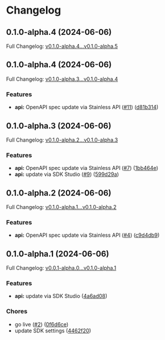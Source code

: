 # Changelog

## 0.1.0-alpha.4 (2024-06-06)

Full Changelog: [v0.1.0-alpha.4...v0.1.0-alpha.5](https://github.com/propulsion-ai/propulsionai-node/compare/v0.1.0-alpha.4...v0.1.0-alpha.5)

## 0.1.0-alpha.4 (2024-06-06)

Full Changelog: [v0.1.0-alpha.3...v0.1.0-alpha.4](https://github.com/propulsion-ai/propulsionai-node/compare/v0.1.0-alpha.3...v0.1.0-alpha.4)

### Features

* **api:** OpenAPI spec update via Stainless API ([#11](https://github.com/propulsion-ai/propulsionai-node/issues/11)) ([d81b314](https://github.com/propulsion-ai/propulsionai-node/commit/d81b31443a7755dc3b5c8e9a8378c901b3cf35eb))

## 0.1.0-alpha.3 (2024-06-06)

Full Changelog: [v0.1.0-alpha.2...v0.1.0-alpha.3](https://github.com/propulsion-ai/propulsionai-node/compare/v0.1.0-alpha.2...v0.1.0-alpha.3)

### Features

* **api:** OpenAPI spec update via Stainless API ([#7](https://github.com/propulsion-ai/propulsionai-node/issues/7)) ([1bb464e](https://github.com/propulsion-ai/propulsionai-node/commit/1bb464e8f3aa27a40e6378b4cb9409b48011af4d))
* **api:** update via SDK Studio ([#9](https://github.com/propulsion-ai/propulsionai-node/issues/9)) ([599d29a](https://github.com/propulsion-ai/propulsionai-node/commit/599d29a202e9ccbedff15c63305df4aa598b553f))

## 0.1.0-alpha.2 (2024-06-06)

Full Changelog: [v0.1.0-alpha.1...v0.1.0-alpha.2](https://github.com/propulsion-ai/propulsionai-node/compare/v0.1.0-alpha.1...v0.1.0-alpha.2)

### Features

* **api:** OpenAPI spec update via Stainless API ([#4](https://github.com/propulsion-ai/propulsionai-node/issues/4)) ([c9d4db9](https://github.com/propulsion-ai/propulsionai-node/commit/c9d4db9dc46b2821abbc8b00db6bfeebdc92274c))

## 0.1.0-alpha.1 (2024-06-06)

Full Changelog: [v0.0.1-alpha.0...v0.1.0-alpha.1](https://github.com/propulsion-ai/propulsionai-node/compare/v0.0.1-alpha.0...v0.1.0-alpha.1)

### Features

* **api:** update via SDK Studio ([4a6ad08](https://github.com/propulsion-ai/propulsionai-node/commit/4a6ad08ce3d45a1914e83ba4f81f69d6eb3f3d61))


### Chores

* go live ([#2](https://github.com/propulsion-ai/propulsionai-node/issues/2)) ([0f6d6ce](https://github.com/propulsion-ai/propulsionai-node/commit/0f6d6cedfd933f2c265a8959b1c31450e464ef67))
* update SDK settings ([4462f20](https://github.com/propulsion-ai/propulsionai-node/commit/4462f20ef7b89000c00b8b464e590d7820b7fa15))
